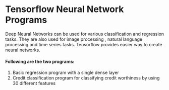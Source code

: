 # Tensorflow Neural Network Programs
Deep Neural Networks can be used for various classification and regression tasks. They are also used for image processing , natural language processing and time series tasks. Tensorflow provides easier way to create neural networks.

#### Following are the two programs:
1. Basic regression program with a single dense layer
2. Credit classification program for classifying credit worthiness by using 30 different features